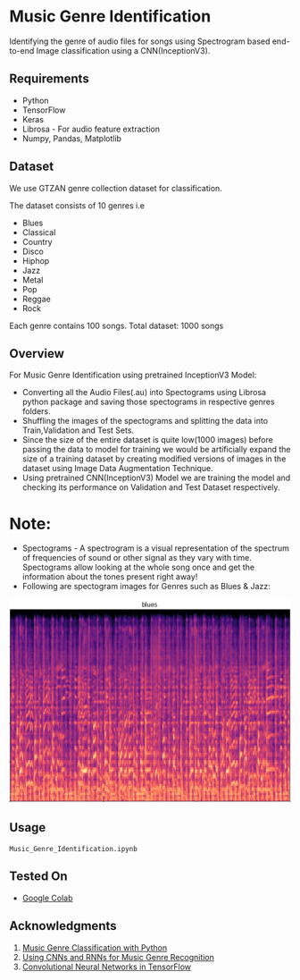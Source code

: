# Music Genre Identification

 Identifying the genre of audio files for songs using Spectrogram based end-to-end Image classification using a CNN(InceptionV3).
    
    
## Requirements
* Python
* TensorFlow
* Keras
* Librosa - For audio feature extraction
* Numpy, Pandas, Matplotlib

## Dataset
We use GTZAN genre collection dataset for classification.

The dataset consists of 10 genres i.e
* Blues
* Classical
* Country
* Disco
* Hiphop
* Jazz
* Metal
* Pop
* Reggae
* Rock

Each genre contains 100 songs. Total dataset: 1000 songs

## Overview
For Music Genre Identification using pretrained InceptionV3 Model:
* Converting all the Audio Files(.au) into Spectograms using Librosa python package and saving those spectograms in respective genres folders.
* Shuffling the images of the spectograms and splitting the data into Train,Validation and Test Sets.
* Since the size of the entire dataset is quite low(1000 images) before passing the data to model for training we would be artificially expand the size of a training dataset by   creating modified versions of images in the dataset using Image Data Augmentation Technique.
* Using pretrained CNN(InceptionV3) Model we are training the model and checking its performance on Validation and Test Dataset respectively.

# Note:
* Spectograms - A spectrogram is a visual representation of the spectrum of frequencies of sound or other signal as they vary with time. Spectograms allow looking at the whole song once and get the information about the tones present right away!
* Following are spectogram images for Genres such as Blues & Jazz:

![Spectogram of Blues](https://github.com/rohitrrk22/Deep-Learning/blob/master/Audio_Data/Music_Genre_Identification/Images/Spectogram_blues.PNG)



## Usage
```
Music_Genre_Identification.ipynb
```


  
  

## Tested On
* [Google Colab](https://colab.research.google.com/notebooks/intro.ipynb)

## Acknowledgments
1. [Music Genre Classification with Python](https://towardsdatascience.com/music-genre-classification-with-python-c714d032f0d8)
2. [Using CNNs and RNNs for Music Genre Recognition](https://towardsdatascience.com/using-cnns-and-rnns-for-music-genre-recognition-2435fb2ed6af)
3. [Convolutional Neural Networks in TensorFlow](https://www.coursera.org/learn/convolutional-neural-networks-tensorflow)


